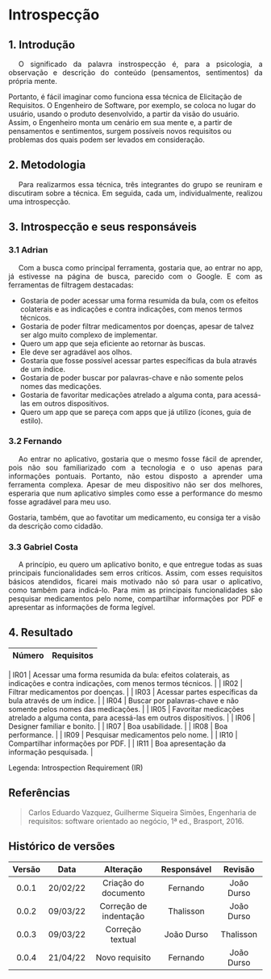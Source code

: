 # Introspecção

## 1. Introdução

<p style="text-indent: 20px; text-align: justify">
O significado da palavra instrospecção é, para a psicologia, a observação e descrição do conteúdo (pensamentos, sentimentos) da própria mente.

Portanto, é fácil imaginar como funciona essa técnica de Elicitação de Requisitos. O Engenheiro de Software, por exemplo, se coloca no lugar do usuário, usando o produto desenvolvido, a partir da visão do usuário. Assim, o Engenheiro monta um cenário em sua mente e, a partir de pensamentos e sentimentos, surgem possíveis novos requisitos ou problemas dos quais podem ser levados em consideração.

</p>

## 2. Metodologia

<p style="text-indent: 20px; text-align: justify">
Para realizarmos essa técnica, três integrantes do grupo se reuniram e discutiram sobre a técnica. Em seguida, cada um, individualmente, realizou uma introspecção.
</p>

## 3. Introspecção e seus responsáveis

### 3.1 Adrian
<p style="text-indent: 20px; text-align: justify">
Com a busca como principal ferramenta, gostaria que, ao entrar no app, já estivesse na página de busca, parecido com o Google. E com as ferramentas de filtragem destacadas:

- Gostaria de poder acessar uma forma resumida da bula, com os efeitos colaterais e as indicações e contra indicações, com menos termos técnicos.
- Gostaria de poder filtrar medicamentos por doenças, apesar de talvez ser algo muito complexo de implementar.
- Quero um app que seja eficiente ao retornar às buscas.
- Ele deve ser agradável aos olhos.
- Gostaria que fosse possível acessar partes específicas da bula através de um índice.
- Gostaria de poder buscar por palavras-chave e não somente pelos nomes das medicações.
- Gostaria de favoritar medicações atrelado a alguma conta, para acessá-las em outros dispositivos.
- Quero um app que se pareça com apps que já utilizo (ícones, guia de estilo).
</p>

### 3.2 Fernando
<p style="text-indent: 20px; text-align: justify">
Ao entrar no aplicativo, gostaria que o mesmo fosse fácil de aprender, pois não sou familiarizado com a tecnologia e o uso apenas para informações pontuais. Portanto, não estou disposto a aprender uma ferramenta complexa. Apesar de meu dispositivo não ser dos melhores, esperaria que num aplicativo simples como esse a performance do mesmo fosse agradável para meu uso.
 
Gostaria, também, que ao favotitar um medicamento, eu consiga ter a visão da descrição como cidadão.
</p>

### 3.3 Gabriel Costa
<p style="text-indent: 20px; text-align: justify">
A princípio, eu quero um aplicativo bonito, e que entregue todas as suas principais funcionalidades sem erros críticos. Assim, com esses requisitos básicos atendidos, ficarei mais motivado não só para usar o aplicativo, como também para indicá-lo. Para mim as principais funcionalidades são pesquisar medicamentos pelo nome, compartilhar informações por PDF e apresentar as informações de forma legível.
</p>


## 4. Resultado

 <div id="requisitos-introsp"></div>

| Número | Requisitos                                                                                                            |
| :----: | :-------------------------------------------------------------------------------------------------------------------- |

|  <span id="intro-01">IR01</span>   | Acessar uma forma resumida da bula: efeitos colaterais, as indicações e contra indicações, com menos termos técnicos. |
|  <span id="intro-02">IR02</span>   | Filtrar medicamentos por doenças.                                                                                     |
|  <span id="intro-03">IR03</span>   | Acessar partes específicas da bula através de um índice.                                                              |
|  <span id="intro-04">IR04</span>   | Buscar por palavras-chave e não somente pelos nomes das medicações.                                                   |
|  <span id="intro-05">IR05</span>   | Favoritar medicações atrelado a alguma conta, para acessá-las em outros dispositivos.                                 |
|  <span id="intro-06">IR06</span>   | Designer familiar e bonito.                                                                                           |
|  <span id="intro-07">IR07</span>   | Boa usabilidade.                                                                                                      |
|  <span id="intro-08">IR08</span>   | Boa performance.                                                                                                      |
|  <span id="intro-09">IR09</span>   | Pesquisar medicamentos pelo nome.                                                                                     |
|  <span id="intro-10">IR10</span>  | Compartilhar informações por PDF.                                                                                     |
|  <span id="intro-11">IR11</span>  | Boa apresentação da informação pesquisada.                                                                            |

Legenda: Introspection Requirement (IR)

## Referências

> Carlos Eduardo Vazquez, Guilherme Siqueira Simões, Engenharia de requisitos: software orientado ao negócio, 1ª ed., Brasport, 2016.

## Histórico de versões

| Versão |   Data   |       Alteração        | Responsável |  Revisão   |
| :----: | :------: | :--------------------: | :---------: | :--------: |
| 0.0.1  | 20/02/22 |  Criação do documento  |  Fernando   | João Durso |
| 0.0.2  | 09/03/22 | Correção de indentação |  Thalisson  | João Durso |
| 0.0.3  | 09/03/22 |    Correção textual    | João Durso  | Thalisson  |
| 0.0.4  | 21/04/22 |    Novo requisito      |  Fernando   | João Durso |
